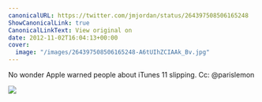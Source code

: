 ```yaml
---
canonicalURL: https://twitter.com/jmjordan/status/264397508506165248
ShowCanonicalLink: true
CanonicalLinkText: View original on
date: 2012-11-02T16:04:13+00:00
cover:
  image: "/images/264397508506165248-A6tUIhZCIAAk_Bv.jpg"
---
```

No wonder Apple warned people about iTunes 11 slipping. Cc: @parislemon

![](/images/264397508506165248-A6tUIhZCIAAk_Bv.jpg)